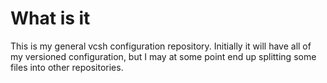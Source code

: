 # What is it
This is my general vcsh configuration repository.
Initially it will have all of my versioned configuration, but I may at some point end up splitting some files into other repositories.
